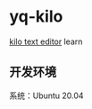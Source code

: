 # yq-kilo
[kilo text editor](https://viewsourcecode.org/snaptoken/kilo/) learn


## 开发环境

系统：Ubuntu 20.04


